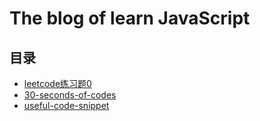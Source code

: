 # The blog of learn JavaScript
## 目录
+ [leetcode练习题0](./leetcode练习题0.md)
+ [30-seconds-of-codes](./30-seconds-of-code.md)
+ [useful-code-snippet](./useful-code-snippet.md)
